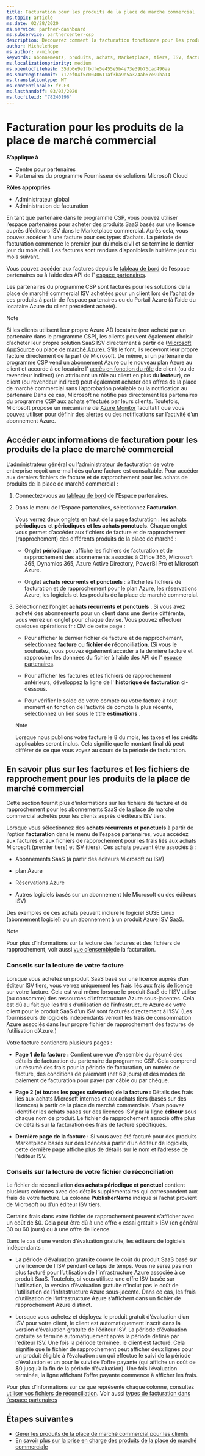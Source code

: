 ```yaml
---
title: Facturation pour les produits de la place de marché commercial | Espace partenaires
ms.topic: article
ms.date: 02/28/2020
ms.service: partner-dashboard
ms.subservice: partnercenter-csp
description: Découvrez comment la facturation fonctionne pour les produits ou abonnements SaaS ISV achetés pour les clients à partir de la place de marché commerciale dans l’espace partenaires.
author: MicheleHope
ms.author: v-mihope
keywords: abonnements, produits, achats, Marketplace, tiers, ISV, facturation, factures, rapprochement, fichier de rapprochement
ms.localizationpriority: medium
ms.openlocfilehash: 35db6e9e1fbdfe5e455e5b4e73e39b76cad496aa
ms.sourcegitcommit: 717ef04f5c0040611af3ba9e5a324ab67e99ba14
ms.translationtype: MT
ms.contentlocale: fr-FR
ms.lasthandoff: 03/03/2020
ms.locfileid: "78240196"
---
```

# <a name="billing-for-commercial-marketplace-products"></a>Facturation pour les produits de la place de marché commercial

**S’applique à**

- Centre pour partenaires
- Partenaires du programme Fournisseur de solutions Microsoft Cloud

**Rôles appropriés**

- Administrateur global
- Administration de facturation

En tant que partenaire dans le programme CSP, vous pouvez utiliser l’espace partenaires pour acheter des produits SaaS basés sur une licence auprès d’éditeurs ISV dans le Marketplace commercial. Après cela, vous pouvez accéder à une facture pour ces types d’achats. La période de facturation commence le premier jour du mois civil et se termine le dernier jour du mois civil. Les factures sont rendues disponibles le huitième jour du mois suivant.

Vous pouvez accéder aux factures depuis le [tableau de bord](https://partner.microsoft.com/dashboard/) de l’espace partenaires ou à l’aide des API de l' [espace partenaires](https://docs.microsoft.com/partner-center/develop/).

Les partenaires du programme CSP sont facturés pour les solutions de la place de marché commercial ISV achetées pour un client lors de l’achat de ces produits à partir de l’espace partenaires ou du Portail Azure (à l’aide du locataire Azure du client précédent acheté).

>[!NOTE]
>Si les clients utilisent leur propre Azure AD locataire (non acheté par un partenaire dans le programme CSP), les clients peuvent également choisir d’acheter leur propre solution SaaS ISV directement à partir de ([Microsoft AppSource](https://appsource.microsoft.com/) ou place de [marché Azure](https://azuremarketplace.microsoft.com/)). S’ils le font, ils recevront leur propre facture directement de la part de Microsoft. De même, si un partenaire du programme CSP vend un abonnement Azure ou le nouveau plan Azure au client et accorde à ce locataire l' [accès en fonction du rôle](https://docs.microsoft.com/azure/role-based-access-control/built-in-roles) de client (ou de revendeur indirect) (en attribuant un rôle au client en plus du **lecteur**), ce client (ou revendeur indirect) peut également acheter des offres de la place de marché commercial sans l’approbation préalable ou la notification au partenaire Dans ce cas, Microsoft ne notifie pas directement les partenaires du programme CSP aux achats effectués par leurs clients. Toutefois, Microsoft propose un mécanisme de [Azure Monitor](https://docs.microsoft.com/azure/azure-monitor/platform/alerts-activity-log) facultatif que vous pouvez utiliser pour définir des alertes ou des notifications sur l’activité d’un abonnement Azure.

## <a name="access-billing-information-for-commercial-marketplace-products"></a>Accéder aux informations de facturation pour les produits de la place de marché commercial

L’administrateur général ou l’administrateur de facturation de votre entreprise reçoit un e-mail dès qu’une facture est consultable. Pour accéder aux derniers fichiers de facture et de rapprochement pour les achats de produits de la place de marché commercial :

1. Connectez-vous au [tableau de bord](https://partner.microsoft.com/dashboard/) de l’Espace partenaires.

2. Dans le menu de l’Espace partenaires, sélectionnez **Facturation**. 

    Vous verrez deux onglets en haut de la page facturation : les achats **périodiques** et **périodiques et les achats ponctuels**. Chaque onglet vous permet d’accéder aux fichiers de facture et de rapprochement (rapprochement) des différents produits de la place de marché :

    - Onglet **périodique** : affiche les fichiers de facturation et de rapprochement des abonnements associés à Office 365, Microsoft 365, Dynamics 365, Azure Active Directory, PowerBI Pro et Microsoft Azure.

    - Onglet **achats récurrents et ponctuels** : affiche les fichiers de facturation et de rapprochement pour le plan Azure, les réservations Azure, les logiciels et les produits de la place de marché commercial.
  
3. Sélectionnez l’onglet **achats récurrents et ponctuels** . Si vous avez acheté des abonnements pour un client dans une devise différente, vous verrez un onglet pour chaque devise. Vous pouvez effectuer quelques opérations fr : OM de cette page :

    - Pour afficher le dernier fichier de facture et de rapprochement, sélectionnez **facture** ou **fichier de réconciliation**. (Si vous le souhaitez, vous pouvez également accéder à la dernière facture et rapprocher les données du fichier à l’aide des API de l' [espace partenaires](https://docs.microsoft.com/partner-center/develop/).

    - Pour afficher les factures et les fichiers de rapprochement antérieurs, développez la ligne de l' **historique de facturation** ci-dessous.

    - Pour vérifier le solde de votre compte ou votre facture à tout moment en fonction de l’activité de compte la plus récente, sélectionnez un lien sous le titre **estimations** .  

    >[!NOTE]
    > Lorsque nous publions votre facture le 8 du mois, les taxes et les crédits applicables seront inclus. Cela signifie que le montant final dû peut différer de ce que vous voyez au cours de la période de facturation.

## <a name="more-about-invoices-and-recon-files-for-commercial-marketplace-products"></a>En savoir plus sur les factures et les fichiers de rapprochement pour les produits de la place de marché commercial

Cette section fournit plus d’informations sur les fichiers de facture et de rapprochement pour les abonnements SaaS de la place de marché commercial achetés pour les clients auprès d’éditeurs ISV tiers.

Lorsque vous sélectionnez des **achats récurrents et ponctuels** à partir de l’option **facturation** dans le menu de l’espace partenaires, vous accédez aux factures et aux fichiers de rapprochement pour les frais liés aux achats Microsoft (premier tiers) et ISV (tiers). Ces achats peuvent être associés à :

- Abonnements SaaS (à partir des éditeurs Microsoft ou ISV)

- plan Azure

- Réservations Azure

- Autres logiciels basés sur un abonnement (de Microsoft ou des éditeurs ISV)

Des exemples de ces achats peuvent inclure le logiciel SUSE Linux (abonnement logiciel) ou un abonnement à un produit Azure ISV SaaS.

>[!NOTE]
> Pour plus d’informations sur la lecture des factures et des fichiers de rapprochement, voir aussi [vue d’ensemble](billing.md)de la facturation.

### <a name="tips-on-reading-your-invoice"></a>Conseils sur la lecture de votre facture

Lorsque vous achetez un produit SaaS basé sur une licence auprès d’un éditeur ISV tiers, vous verrez uniquement les frais liés aux frais de licence sur votre facture. Cela est vrai même lorsque le produit SaaS de l’ISV utilise (ou consomme) des ressources d’infrastructure Azure sous-jacentes. Cela est dû au fait que les frais d’utilisation de l’infrastructure Azure de votre client pour le produit SaaS d’un ISV sont facturés directement à l’ISV. (Les fournisseurs de logiciels indépendants verront les frais de consommation Azure associés dans leur propre fichier de rapprochement des factures de l’utilisation d’Azure.)

Votre facture contiendra plusieurs pages :

- **Page 1 de la facture :** Contient une vue d’ensemble du résumé des détails de facturation du partenaire du programme CSP. Cela comprend un résumé des frais pour la période de facturation, un numéro de facture, des conditions de paiement (net 60 jours) et des modes de paiement de facturation pour payer par câble ou par chèque.

- **Page 2 (et toutes les pages suivantes) de la facture :** Détails des frais liés aux achats Microsoft internes et aux achats tiers (basés sur des licences) à partir de la place de marché commerciale. Vous pouvez identifier les achats basés sur des licences ISV par la ligne **éditeur** sous chaque nom de produit. Le fichier de rapprochement associé offre plus de détails sur la facturation des frais de facture spécifiques.

- **Dernière page de la facture :** Si vous avez été facturé pour des produits Marketplace basés sur des licences à partir d’un éditeur de logiciels, cette dernière page affiche plus de détails sur le nom et l’adresse de l’éditeur ISV.

### <a name="tips-on-reading-your-reconciliation-file"></a>Conseils sur la lecture de votre fichier de réconciliation

Le fichier de réconciliation **des achats périodique et ponctuel** contient plusieurs colonnes avec des détails supplémentaires qui correspondent aux frais de votre facture. La colonne **PublisherName** indique si l’achat provient de Microsoft ou d’un éditeur ISV tiers.

Certains frais dans votre fichier de rapprochement peuvent s’afficher avec un coût de $0. Cela peut être dû à une offre « essai gratuit » ISV (en général 30 ou 60 jours) ou à une offre de licence.

Dans le cas d’une version d’évaluation gratuite, les éditeurs de logiciels indépendants :

- La période d’évaluation gratuite couvre le coût du produit SaaS basé sur une licence de l’ISV pendant ce laps de temps. Vous ne serez pas non plus facturé pour l’utilisation de l’infrastructure Azure associée à ce produit SaaS.  Toutefois, si vous utilisez une offre ISV basée sur l’utilisation, la version d’évaluation gratuite n’inclut pas le coût de l’utilisation de l’infrastructure Azure sous-jacente. Dans ce cas, les frais d’utilisation de l’infrastructure Azure s’affichent dans un fichier de rapprochement Azure distinct.

- Lorsque vous achetez et déployez le produit gratuit d’évaluation d’un ISV pour votre client, le client est automatiquement inscrit dans la version d’évaluation gratuite de l’éditeur ISV. La période d’évaluation gratuite se termine automatiquement après la période définie par l’éditeur ISV. Une fois la période terminée, le client est facturé. Cela signifie que le fichier de rapprochement peut afficher deux lignes pour un produit éligible à l’évaluation : un qui effectue le suivi de la période d’évaluation et un pour le suivi de l’offre payante (qui affiche un coût de $0 jusqu’à la fin de la période d’évaluation). Une fois l’évaluation terminée, la ligne affichant l’offre payante commence à afficher les frais. 

Pour plus d’informations sur ce que représente chaque colonne, consultez [utiliser vos fichiers de réconciliation](use-the-reconciliation-files.md). Voir aussi [types de facturation dans l’espace partenaires](billing-different-types.md)

## <a name="next-steps"></a>Étapes suivantes

- [Gérer les produits de la place de marché commercial pour les clients](csp-commercial-marketplace-manage.md)
- [En savoir plus sur la prise en charge des produits de la place de marché commerciale](csp-commercial-marketplace-support.md)
